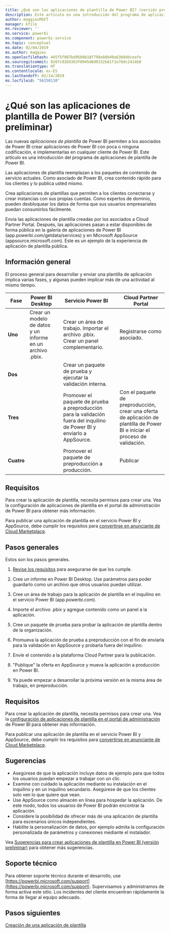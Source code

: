 ```yaml
---
title: ¿Qué son las aplicaciones de plantilla de Power BI? (versión preliminar)
description: Este artículo es una introducción del programa de aplicaciones de plantilla de Power BI. Obtenga información sobre cómo crear aplicaciones de Power BI con poca o ninguna codificación, e implementarlas en cualquier cliente de Power BI.
author: maggiesMSFT
manager: kfile
ms.reviewer: ''
ms.service: powerbi
ms.component: powerbi-service
ms.topic: conceptual
ms.date: 02/04/2019
ms.author: maggies
ms.openlocfilehash: 445f5f087bd9589b18f798e8db40a63b0ddceafe
ms.sourcegitcommit: 8207c9269363f0945d8d0332b81f1e78dc2414b0
ms.translationtype: HT
ms.contentlocale: es-ES
ms.lasthandoff: 02/14/2019
ms.locfileid: "56250110"
---
```

# <a name="what-are-power-bi-template-apps-preview"></a>¿Qué son las aplicaciones de plantilla de Power BI? (versión preliminar)

Las nuevas *aplicaciones de plantilla* de Power BI permiten a los asociados de Power BI crear aplicaciones de Power BI con poca o ninguna codificación, e implementarlas en cualquier cliente de Power BI.  Este artículo es una introducción del programa de aplicaciones de plantilla de Power BI.

Las aplicaciones de plantilla reemplazan a los paquetes de contenido de servicio actuales. Como asociado de Power BI, crea contenido rápido para los clientes y lo publica usted mismo.  

Crea aplicaciones de plantillas que permiten a los clientes conectarse y crear instancias con sus propias cuentas. Como expertos de dominio, pueden desbloquear los datos de forma que sus usuarios empresariales puedan consumirlos fácilmente.  

Envía las aplicaciones de plantilla creadas por los asociados a Cloud Partner Portal. Después, las aplicaciones pasan a estar disponibles de forma pública en la galería de aplicaciones de Power BI (app.powerbi.com/getdata/services) y en Microsoft AppSource (appsource.microsoft.com). Este es un ejemplo de la experiencia de aplicación de plantilla pública.  

## <a name="overview"></a>Información general
El proceso general para desarrollar y enviar una plantilla de aplicación implica varias fases, y algunas pueden implicar más de una actividad al mismo tiempo.


| Fase | Power BI Desktop |  |Servicio Power BI  |  |Cloud Partner Portal  |
|---|--------|--|---------|---------|---------|
| **Uno** | Crear un modelo de datos y un informe en un archivo .pbix. |  | Crear un área de trabajo. Importar el archivo .pbix. Crear un panel complementario.  |  | Registrarse como asociado. |
| **Dos** |  |  | Crear un paquete de prueba y ejecutar la validación interna.        |  | |
| **Tres** | |  | Promover el paquete de prueba a preproducción para la validación fuera del inquilino de Power BI y enviarlo a AppSource.  |  | Con el paquete de preproducción, crear una oferta de aplicación de plantilla de Power BI e iniciar el proceso de validación. |
| **Cuatro** | |  | Promover el paquete de preproducción a producción. |  | Publicar |

## <a name="requirements"></a>Requisitos

Para crear la aplicación de plantilla, necesita permisos para crear una. Vea la configuración de aplicaciones de plantilla en el portal de administración de Power BI para obtener más información. 

Para publicar una aplicación de plantilla en el servicio Power BI y AppSource, debe cumplir los requisitos para [convertirse en anunciante de Cloud Marketplace](https://docs.microsoft.com/azure/marketplace/become-publisher).
 
## <a name="high-level-steps"></a>Pasos generales

Estos son los pasos generales. 

1. [Revise los requisitos](#requirements) para asegurarse de que los cumple. 

1. Cree un informe en Power BI Desktop. Use parámetros para poder guardarlo como un archivo que otros usuarios puedan utilizar. 

1. Cree un área de trabajo para la aplicación de plantilla en el inquilino en el servicio Power BI (app.powerbi.com). 

1. Importe el archivo .pbix y agregue contenido como un panel a la aplicación. 

1. Cree un paquete de prueba para probar la aplicación de plantilla dentro de la organización. 

1. Promueva la aplicación de prueba a preproducción con el fin de enviarla para la validación en AppSource y probarla fuera del inquilino. 

1. Envíe el contenido a la plataforma Cloud Partner para la publicación. 

1. "Publique" la oferta en AppSource y mueva la aplicación a producción en Power BI.
2. Ya puede empezar a desarrollar la próxima versión en la misma área de trabajo, en preproducción. 

## <a name="requirements"></a>Requisitos

Para crear la aplicación de plantilla, necesita permisos para crear una. Vea la [configuración de aplicaciones de plantilla en el portal de administración](service-admin-portal.md#template-apps-settings-preview) de Power BI para obtener más información. 

Para publicar una aplicación de plantilla en el servicio Power BI y AppSource, debe cumplir los requisitos para [convertirse en anunciante de Cloud Marketplace](https://docs.microsoft.com/azure/marketplace/become-publisher).

## <a name="tips"></a>Sugerencias 

- Asegúrese de que la aplicación incluye datos de ejemplo para que todos los usuarios puedan empezar a trabajar con un clic. 
- Examine con cuidado la aplicación mediante su instalación en el inquilino y en un inquilino secundario. Asegúrese de que los clientes solo ven lo que quiere que vean. 
- Use AppSource como almacén en línea para hospedar la aplicación. De este modo, todos los usuarios de Power BI podrán encontrar la aplicación. 
- Considere la posibilidad de ofrecer más de una aplicación de plantilla para escenarios únicos independientes. 
- Habilite la personalización de datos, por ejemplo admita la configuración personalizada de parámetros y conexiones mediante el instalador.

Vea [Sugerencias para crear aplicaciones de plantilla en Power BI (versión preliminar)](service-template-apps-tips.md) para obtener más sugerencias.

## <a name="support"></a>Soporte técnico
Para obtener soporte técnico durante el desarrollo, use [https://powerbi.microsoft.com/support](https://powerbi.microsoft.com/support). Supervisamos y administramos de forma activa este sitio. Los incidentes del cliente encuentran rápidamente la forma de llegar al equipo adecuado.

## <a name="next-steps"></a>Pasos siguientes

[Creación de una aplicación de plantilla](service-template-apps-create.md)